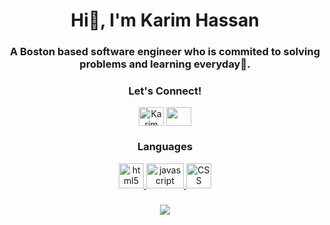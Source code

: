 

<!--
**CodingwithKarim/CodingwithKarim** is a ✨ _special_ ✨ repository because its `README.md` (this file) appears on your GitHub profile.

Here are some ideas to get you started:

- 🔭 I’m currently working on ...
- 🌱 I’m currently learning ...
- 👯 I’m looking to collaborate on ...
- 🤔 I’m looking for help with ...
- 💬 Ask me about ...
- 📫 How to reach me: ...
- 😄 Pronouns: ...
- ⚡ Fun fact: ...
-->
<!-- <img height="180em" src="https://github-readme-stats.vercel.app/api?username=CodingwithKarim&show_icons=true&hide_border=true&&count_private=true&include_all_commits=true" /> -->
<h1 align="center">Hi🤝, I'm Karim Hassan</h>
<h3 align="center">A Boston based software engineer who is commited to solving problems and learning everyday🙏.
</h3>

<h3 align="center">Let's Connect!</h3>
<p align="center">
<a href="https://twitter.com/CodingKarim" target="blank"><img align="center" src=https://cdn.jsdelivr.net/npm/simple-icons@v3/icons/twitter.svg alt="Karim Hassan" height="30" width="40" /></a>
<a href="https://www.linkedin.com/in/karim-hassan-9741bb21a//" target="blank"><img align="center" src=https://cdn.jsdelivr.net/npm/simple-icons@3.0.1/icons/linkedin.svg alt="" height="30" width="40" /></a>
</p>

<h3 align="center">Languages</h3>
<p align="center"> <a href="https://www.w3.org/html/" target="_blank"> <img src="https://icons-for-free.com/iconfiles/png/512/html+html5+icon-1320186681398289636.png" alt="html5" width="40" height="40"/> </a> <a href="https://developer.mozilla.org/en-US/docs/Web/JavaScript" target="_blank"> <img src="https://www.freepnglogos.com/uploads/javascript-png/javascript-logo-transparent-logo-javascript-images-3.png" alt="javascript" width="60" height="40"/> </a> <a href="https://nodejs.org" target="_blank"> <img src="https://cdn.pixabay.com/photo/2017/08/05/11/16/logo-2582747_1280.png" alt="CSS" width="40" height="40"/> </a> </p>

<h3 align="center"></h3>
<p align="center"><img src="https://media.giphy.com/media/EimNpKJpihLY4/giphy.gif?cid=790b7611b1dbbe4d5296ec79b452a662993c22bb8164ffc7&rid=giphy.gif&ct=g"></p>
